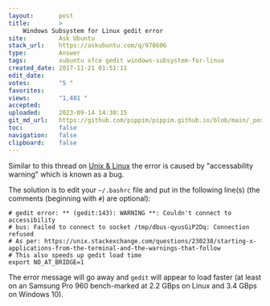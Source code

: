```yaml
---
layout:       post
title:        >
    Windows Subsystem for Linux gedit error
site:         Ask Ubuntu
stack_url:    https://askubuntu.com/q/978606
type:         Answer
tags:         xubuntu xfce gedit windows-subsystem-for-linux
created_date: 2017-11-21 01:51:11
edit_date:    
votes:        "5 "
favorites:    
views:        "1,481 "
accepted:     
uploaded:     2023-09-14 14:30:15
git_md_url:   https://github.com/pippim/pippim.github.io/blob/main/_posts/2017/2017-11-21-Windows-Subsystem-for-Linux-gedit-error.md
toc:          false
navigation:   false
clipboard:    false
---
```


Similar to this thread on [Unix & Linux][1] the error is caused by "accessability warning" which is known as a bug.

The solution is to edit your `~/.bashrc` file and put in the following line(s) (the comments (beginning with `#`) are optional):

``` 
# gedit error: ** (gedit:143): WARNING **: Couldn't connect to accessibility
# bus: Failed to connect to socket /tmp/dbus-qyusGiP2Dq: Connection refused
# As per: https://unix.stackexchange.com/questions/230238/starting-x-applications-from-the-terminal-and-the-warnings-that-follow
# This also speeds up gedit load time
export NO_AT_BRIDGE=1
```

The error message will go away and `gedit` will appear to load faster (at least on an Samsung Pro 960 bench-marked at 2.2 GBps on Linux and 3.4 GBps on Windows 10).

  [1]: https://unix.stackexchange.com/questions/230238/starting-x-applications-from-the-terminal-and-the-warnings-that-follow
